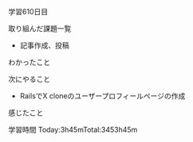 学習610日目

取り組んだ課題一覧

- 記事作成、投稿

わかったこと

次にやること

- RailsでX cloneのユーザープロフィールページの作成


感じたこと

学習時間 Today:3h45mTotal:3453h45m